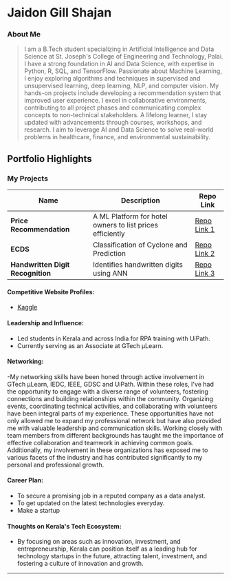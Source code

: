 # Jaidon Gill Shajan

### About Me

> I am a B.Tech student specializing in Artificial Intelligence and Data Science at St. Joseph's College of Engineering and Technology, Palai. I have a strong foundation in AI and Data Science, with expertise in Python, R, SQL, and TensorFlow. Passionate about Machine Learning, I enjoy exploring algorithms and techniques in supervised and unsupervised learning, deep learning, NLP, and computer vision. My hands-on projects include developing a recommendation system that improved user experience. I excel in collaborative environments, contributing to all project phases and communicating complex concepts to non-technical stakeholders. A lifelong learner, I stay updated with advancements through courses, workshops, and research. I aim to leverage AI and Data Science to solve real-world problems in healthcare, finance, and environmental sustainability.

## Portfolio Highlights

### My Projects

| Name                | Description                                                               | Repo Link                                                      |
|---------------------|---------------------------------------------------------------------------|----------------------------------------------------------------|
| **Price Recommendation**  | A ML Platform for hotel owners to list prices efficiently                                            | [Repo Link 1](https://github.com/JUDU-13/Mini-P-Files)             |
| **ECDS**  | Classification of Cyclone and Prediction                                            | [Repo Link 2](https://github.com/JUDU-13/Main-Project)             |
| **Handwritten Digit Recognition**  | Identifies handwritten digits using ANN                               | [Repo Link 3](https://github.com/JUDU-13/ANN-HAND-WRITING-NUMBERS-DL)  


#### Competitive Website Profiles:

- [Kaggle](https://www.kaggle.com/jaidongillshajan) 

#### Leadership and Influence:

- Led students in Kerala and across India for RPA training with UiPath.
- Currently serving as an Associate at GTech μLearn.

#### Networking:

-My networking skills have been honed through active involvement in GTech μLearn, IEDC, IEEE, GDSC and UiPath. Within these roles, I've had the opportunity to engage with a diverse range of volunteers, fostering connections and building relationships within the community. Organizing events, coordinating technical activities, and collaborating with volunteers have been integral parts of my experience. These opportunities have not only allowed me to expand my professional network but have also provided me with valuable leadership and communication skills. Working closely with team members from different backgrounds has taught me the importance of effective collaboration and teamwork in achieving common goals. Additionally, my involvement in these organizations has exposed me to various facets of the industry and has contributed significantly to my personal and professional growth.

#### Career Plan:

- To secure a promising job in a reputed company as a data analyst.
- To get updated on the latest technologies everyday.
- Make a startup

#### Thoughts on Kerala's Tech Ecosystem:

- By focusing on areas such as innovation, investment, and entrepreneurship, Kerala can position itself as a leading hub for technology startups in the future, attracting talent, investment, and fostering a culture of innovation and growth.

---

